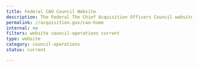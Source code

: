 ```yaml
---
title: Federal CAO Council Website
description: The Federal The Chief Acquisition Officers Council website.
permalink: //acquisition.gov/cao-home
internal: no
filters: website council-operations current
type: website
category: council-operations
status: current

---
```


